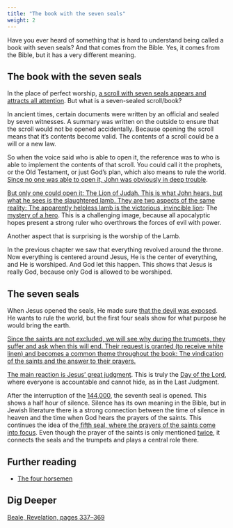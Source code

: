 ```yaml
---
title: "The book with the seven seals"
weight: 2
---
```


Have you ever heard of something that is hard to understand being called a book with seven seals? And that comes from the Bible. Yes, it comes from the Bible, but it has a very different meaning.

## The book with the seven seals

<a name="92c0"></a>
In the place of perfect worship, [a scroll with seven seals appears and attracts all attention](https://www.bibleserver.com/NIV/Revelation5%3A1). But what is a seven-sealed scroll/book?

In ancient times, certain documents were written by an official and sealed by seven witnesses. A summary was written on the outside to ensure that the scroll would not be opened accidentally. Because opening the scroll means that it’s contents become valid. The contents of a scroll could be a will or a new law.

So when the voice said who is able to open it, the reference was to who is able to implement the contents of that scroll. You could call it the prophets, or the Old Testament, or just God’s plan, which also means to rule the world. [Since no one was able to open it, John was obviously in deep trouble](https://www.bibleserver.com/NIV/Revelation5%3A2-4).

[But only one could open it: The Lion of Judah. This is what John hears, but what he sees is the slaughtered lamb. They are two aspects of the same reality: The apparently helpless lamb is the victorious, invincible lion](https://www.bibleserver.com/NIV/Revelation5%3A5-7): The [mystery of a hero](../../../../topics/hero/short/a-real-hero). This is a challenging image, because all apocalyptic hopes present a strong ruler who overthrows the forces of evil with power.

Another aspect that is surprising is the worship of the Lamb.

In the previous chapter we saw that everything revolved around the throne. Now everything is centered around Jesus, He is the center of everything, and He is worshiped. And God let this happen. This shows that Jesus is really God, because only God is allowed to be worshiped.

## The seven seals

<a name="4f8c"></a>
When Jesus opened the seals, He made sure [that the devil was exposed](../../../../content/seals/expl/the-mystery-of-the-four-horse-men). He wants to rule the world, but the first four seals show for what purpose he would bring the earth.

[Since the saints are not excluded, we will see why during the trumpets, they suffer and ask when this will end. Their request is granted (to receive white linen) and becomes a common theme throughout the book: The vindication of the saints and the answer to their prayers.](https://www.bibleserver.com/NIV/Revelation6%3A9-11)

[The main reaction is Jesus’ great judgment](https://www.bibleserver.com/NIV/Revelation6%3A12-17). This is truly the [Day of the Lord](../../../../background/israel/expl/the-day-of-the-lord), where everyone is accountable and cannot hide, as in the Last Judgment.

After the interruption of the [144,000](../../../../content/army/expl/the-144000), the seventh seal is opened. This shows a half hour of silence. Silence has its own meaning in the Bible, but in Jewish literature there is a strong connection between the time of silence in heaven and the time when God hears the prayers of the saints. This continues the idea of the[ fifth seal, where the prayers of the saints come into focus](https://www.bibleserver.com/NIV/Revelation6%3A9-11). Even though the prayer of the saints is only mentioned [twice](https://www.bibleserver.com/NIV/Revelation8%3A2-5), it connects the seals and the trumpets and plays a central role there.

## Further reading

<a name="324d"></a>
- [The four horsemen](../../../../content/seals/expl/the-mystery-of-the-four-horse-men)

## Dig Deeper

[Beale, Revelation, pages 337–369](../../../../about/ressources/index.html#beale_rev)

